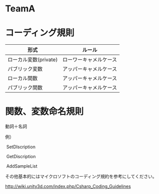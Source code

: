 # TeamA

# コーディング規則
| 形式 | ルール |
| ------------- | ------------- |
| ローカル変数(private)  | ローワーキャメルケース  |
| パブリック変数  | アッパーキャメルケース  |
| ローカル関数  | アッパーキャメルケース  |
| パブリック関数  | アッパーキャメルケース  |

# 関数、変数命名規則

動詞＋名詞

例）

​ SetDIscription

​ GetDiscription

​ AddSampleList

その他基本的にはマイクロソフトのコーディング規約を参考にしてください。

http://wiki.unity3d.com/index.php/Csharp_Coding_Guidelines
